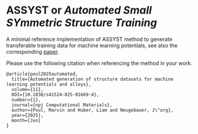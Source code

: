 # ASSYST or _Automated Small SYmmetric Structure Training_

A minimal reference implementation of ASSYST method to generate transferable training data for machine learning potentials, see also the corresponding [paper](https://doi.org/10.1038/s41524-025-01669-4).

Please use the following citation when referencing the method in your work.

```
@article{poul2025automated,
  title={Automated generation of structure datasets for machine learning potentials and alloys},
  volume={11},
  DOI={10.1038/s41524-025-01669-4},
  number={1},
  journal={npj Computational Materials},
  author={Poul, Marvin and Huber, Liam and Neugebauer, J\"org},
  year={2025},
  month={Jun}
}
```
